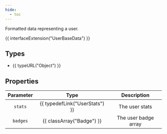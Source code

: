 ```yaml
---
hide:
  - toc
---
```


Formatted data representing a user.

{{ interfaceExtension("UserBaseData") }}

## Types

- {{ typeURL("Object") }}

## Properties

| Parameter       | Type                                                      | Description                  |
|:---------------:|:---------------------------------------------------------:|:----------------------------:|
| `stats`         | {{ typedefLink("UserStats") }}                            | The user stats               |
| `badges`        | {{ classArray("Badge") }}                                 | The user badge array         |